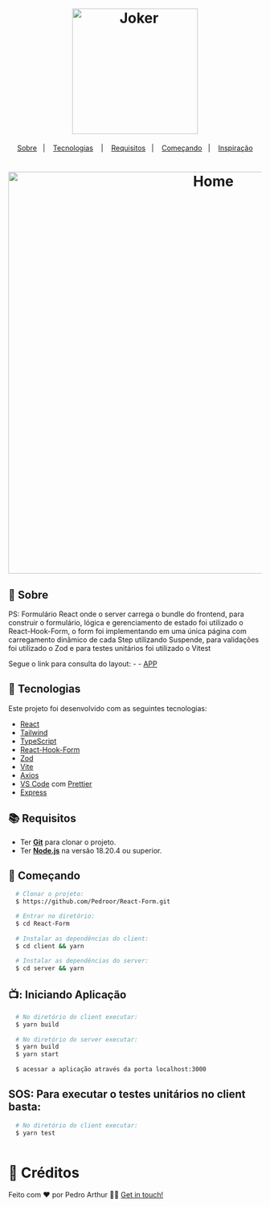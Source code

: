 <h1 align="center">
  <img alt="Joker" src="https://c.tenor.com/sqwr0sIibDIAAAAM/joker-movie-joker.gif" width="250px" />
</h1>



<p align="center">
  <a href="#page_with_curl-sobre">Sobre</a>&nbsp;&nbsp;&nbsp;|&nbsp;&nbsp;&nbsp;
  <a href="#hammer-iniciando-mobile">Tecnologias</a>
  &nbsp;&nbsp;&nbsp;|&nbsp;&nbsp;&nbsp;
  <a href="#books-requisitos">Requisitos</a>&nbsp;&nbsp;&nbsp;|&nbsp;&nbsp;&nbsp;
  <a href="#rocket-começando">Começando</a>&nbsp;&nbsp;&nbsp;|&nbsp;&nbsp;&nbsp;
  <a href="#thought_balloon-começando">Inspiração</a>
</p>

<h1 align="center">
 <img alt="Home" src="https://user-images.githubusercontent.com/83235141/225743749-ca86ca69-5902-4a75-bb42-d6c0fc169bf4.png" width="800" />
</h1>


</h1>

## :page_with_curl: Sobre

PS: Formulário React onde o server carrega o bundle do frontend, para construir o formulário, lógica e gerenciamento de estado foi utilizado o React-Hook-Form, o form foi implementando em uma única página
com carregamento dinâmico de cada Step utilizando Suspende, para validações foi utilizado o Zod e para testes unitários foi utilizado o Vitest


Segue o link para consulta do layout: - - [APP](https://user-images.githubusercontent.com/83235141/225743749-ca86ca69-5902-4a75-bb42-d6c0fc169bf4.png) 


## :hammer: Tecnologias

Este projeto foi desenvolvido com as seguintes tecnologias:

- [React](https://react.dev/)
- [Tailwind](https://tailwindcss.com/)
- [TypeScript](https://www.typescriptlang.org/)
- [React-Hook-Form](https://react-hook-form.com/)
- [Zod](https://zod.dev/)
- [Vite](https://vitejs.dev/)
- [Axios](https://github.com/axios/axios)
- [VS Code](https://code.visualstudio.com/) com [Prettier](https://prettier.io/)
- [Express](https://expressjs.com/pt-br/)

## :books: Requisitos
- Ter [**Git**](https://git-scm.com/) para clonar o projeto.
- Ter [**Node.js**](https://nodejs.org/en/) na versão 18.20.4 ou superior.

## :rocket: Começando
``` bash
  # Clonar o projeto:
  $ https://github.com/Pedroor/React-Form.git

  # Entrar no diretório:
  $ cd React-Form
  
  # Instalar as dependências do client:
  $ cd client && yarn
  
  # Instalar as dependências do server:
  $ cd server && yarn
```

## 📺: Iniciando Aplicação
```bash
  # No diretório do client executar:
  $ yarn build
 
  # No diretório do server executar:
  $ yarn build
  $ yarn start
  
  $ acessar a aplicação através da porta localhost:3000
```

## SOS: Para executar o testes unitários no client basta:
```bash
  # No diretório do client executar:
  $ yarn test
 
```

# :thought_balloon: Créditos

Feito com ❤️ por Pedro Arthur 👋🏻 [Get in touch!](https://github.com/Pedroor)
